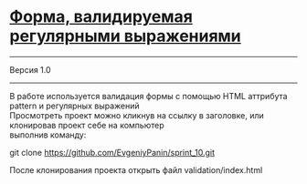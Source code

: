 # [Форма, валидируемая регулярными выражениями](https://ya.ru)

---  

Версия 1.0  

---  

В работе используется валидация формы с помощью HTML аттрибута pattern и регулярных выражений  
Просмотреть проект можно кликнув на ссылку в заголовке, или клонировав проект себе на компьютер  
выполнив команду:


git clone https://github.com/EvgeniyPanin/sprint_10.git  


После клонирования проекта открыть файл validation/index.html
